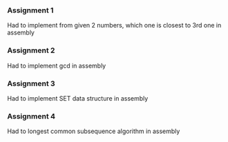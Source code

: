 ### Assignment 1
Had to implement from given 2 numbers, which one is closest to 3rd one in assembly

### Assignment 2
Had to implement gcd in assembly


### Assignment 3
Had to implement SET data structure in assembly

### Assignment 4
Had to longest common subsequence algorithm in assembly
